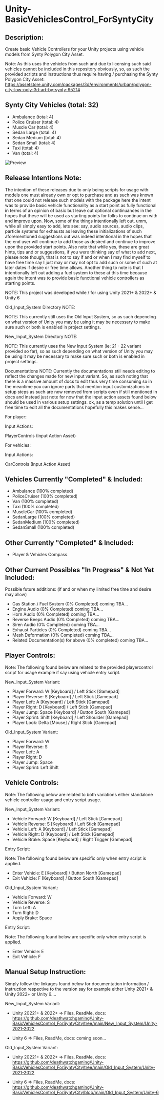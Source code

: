 # Unity-BasicVehiclesControl_ForSyntyCity

Description:
------------


Create basic Vehicle Controllers for your Unity projects using vehicle models
from Synty Polygon City Asset.

 Note: As this uses the vehicles from such and due to licensing such said vehicles cannot be included in this repository obviously, so, as such the provided scripts and instructions thus require having / purchasing the Synty Polygon City Asset: https://assetstore.unity.com/packages/3d/environments/urban/polygon-city-low-poly-3d-art-by-synty-95214


Synty City Vehicles (total: 32)
-------------------------------

* Ambulance (total: 4)
* Police Cruiser (total: 4)
* Muscle Car (total: 4)
* Sedan Large (total: 4)
* Sedan Medium (total: 4)
* Sedan Small (total: 4)
* Taxi (total: 4)
* Van (total: 4)


![Preview](https://raw.githubusercontent.com/deathwatchgaming/Unity-BasicVehiclesControl_ForSyntyCity/refs/heads/main/Previews/All/PolygonCity-Vehicles.png)


Release Intentions Note:
------------------------


The intention of these releases due to only being scripts for usage with models one must already own or opt to purchase and as such was known that one could not release such models with the package here the intent was to provide basic vehicle functionality as a start point as fully functional in terms of an opinion of basic but leave out optional continuances in the hopes that these will be used as starting points for folks to continue on with and improve upon. Now, some of the things intentionally left out, umm, while all simply easy to add, lets see: say, audio sources, audio clips, particle systems for exhausts as leaving these initializations of such aforementioned suggestions out was indeed intentional in the hopes that the end user will continue to add those as desired and continue to improve upon the provided start points. Also note that while yes, these are great hints, tips and or suggestions, if you were thinking say of what to add next, please note though, that is not to say if and or when I may find myself to have free time say I just may or may not opt to add such or some of such at later dates if desire or free time allows. Another thing to note is that I intentionally left out adding a fuel system to these at this time because again the intent was to provide basic functional vehicle controllers as starting points. 


NOTE: This project was developed while / for using Unity 2021+ & 2022+ & Unity 6


Old_Input_System Directory NOTE:

NOTE: This currently still uses the Old Input System, so as such depending on
what version of Unity you may be using it may be necessary to make sure such
or both is enabled in project settings.


New_Input_System Directory NOTE:

NOTE: This currently uses the New Input System (ie: 21 - 22 variant provided so far), so as such depending on
what version of Unity you may be using it may be necessary to make sure such
or both is enabled in project settings.

Documentations NOTE: Currently the documentations still needs editing to reflect the changes made for new input variant. So, as such noting that there is a massive amount of docs to edit thus very time consuming so in the meantime you can ignore parts that mention input customizations in setup steps as such are now removed from scripts even if still mentioned in docs and instead just note for now that the input action assets found below should be used in various setup settings. ok, as a temp solution until I get free time to edit all the documentations hopefully this makes sense...


For player:

Input Actions:

PlayerControls (Input Action Asset)

For vehicles:

Input Actions:

CarControls (Input Action Asset)




Vehicles Currently "Completed" & Included:
------------------------------------------


* Ambulance (100% completed)
* PoliceCruiser (100% completed)
* Van (100% completed)
* Taxi (100% completed)
* MuscleCar (100% completed)
* SedanLarge (100% completed)
* SedanMedium (100% completed)
* SedanSmall (100% completed)



Other Currently "Completed" & Included:
---------------------------------------


* Player & Vehicles Compass


 
 
Other Current Possibles "In Progress" & Not Yet Included:
---------------------------------------------------------


Possible future additions: (if and or when my limited free time and desire may allow)

* Gas Station / Fuel System (0% Completed) coming TBA...
* Engine Audio (0% Completed) coming TBA...
* Horn Audio (0% Completed) coming TBA...
* Reverse Beeps Audio (0% Completed) coming TBA...
* Siren Audio (0% Completed) coming TBA...
* Exhaust Particles (0% Completed) coming TBA...
* Mesh Deformation (0% Completed) coming TBA...
* Related Documentation(s) for above (0% completed) coming TBA...



Player Controls: 
----------------


  Note: The following found below are related to the provided playercontrol script for usage example if say using vehicle entry script.


New_Input_System Variant:


* Player Forward:   W [Keyboard] / Left Stick [Gamepad]
* Player Reverse:   S [Keyboard] / Left Stick [Gamepad]
* Player Left:      A [Keyboard] / Left Stick [Gamepad]
* Player Right:     D [Keyboard] / Left Stick [Gamepad]
* Player Jump:      Space [Keyboard] / Button South [Gamepad] 
* Player Sprint:    Shift [Keyboard] / Left Shoulder [Gamepad]
* Player Look:             Delta [Mouse] / Right Stick [Gamepad]


Old_Input_System Variant:


* Player Forward:   W
* Player Reverse:   S
* Player Left:      A
* Player Right:     D
* Player Jump:      Space
* Player Sprint:    Left Shift


Vehicle Controls: 
-----------------


  Note: The following below are related to both variations either standalone vehicle controller usage and entry script usage.


New_Input_System Variant:



* Vehicle Forward:   W [Keyboard] / Left Stick [Gamepad]
* Vehicle Reverse:   S [Keyboard] / Left Stick [Gamepad]
* Vehicle Left:      A [Keyboard] / Left Stick [Gamepad]
* Vehicle Right:     D [Keyboard] / Left Stick [Gamepad]
* Vehicle Brake:     Space [Keyboard] / Right Trigger [Gamepad] 


Entry Script: 


  Note: The following found below are specific only when entry script is applied.


* Enter Vehicle:      E [Keyboard] / Button North [Gamepad] 
* Exit Vehicle:       F [Keyboard] / Button South [Gamepad] 


Old_Input_System Variant:  


* Vehicle Forward:  W
* Vehicle Reverse:  S
* Turn Left:        A
* Turn Right:       D
* Apply Brake:      Space


Entry Script: 


  Note: The following found below are specific only when entry script is applied.


* Enter Vehicle:    E
* Exit Vehicle:     F


Manual Setup Instruction:
-------------------------


Simply follow the linkages found below  for documentation information / instruction respective to the version say for example either Unity 2021+ & Unity 2022+ or Unity 6....


New_Input_System Variant:

* Unity 20221+ & 2022+ => Files, ReadMe, docs: https://github.com/deathwatchgaming/Unity-BasicVehiclesControl_ForSyntyCity/tree/main/New_Input_System/Unity-2021-2022



* Unity 6 => Files, ReadMe, docs: coming soon...




Old_Input_System Variant:


* Unity 20221+ & 2022+ => Files, ReadMe, docs: https://github.com/deathwatchgaming/Unity-BasicVehiclesControl_ForSyntyCity/tree/main/Old_Input_System/Unity-2021-2022


* Unity 6 => Files, ReadMe, docs: https://github.com/deathwatchgaming/Unity-BasicVehiclesControl_ForSyntyCity/blob/main/Old_Input_System/Unity-6

